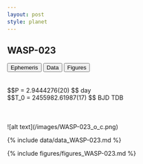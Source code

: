 ```yaml
---
layout: post
style: planet
---
```

<script src="../js/planets.js"></script>

## WASP-023

<!-- Tab links -->
<div class="tab">
<button class="tablinks" onclick="openCity(event, 'Ephemeris')">Ephemeris</button>
<button class="tablinks" onclick="openCity(event, 'Data')">Data</button>
<button class="tablinks" onclick="openCity(event, 'Figures')">Figures</button>
</div>

<!-- Tab content -->
<div id="Ephemeris" class="tabcontent" markdown="1">
<br/><br/>
$$P = 2.9444276(20) $$ day <br/>
$$T_0 = 2455982.61987(17) $$ BJD TDB
<br/><br/>
<br/><br/>
![alt text](/images/WASP-023_o_c.png)
</div>


<div id="Data" class="tabcontent" markdown="1">

{% include data/data_WASP-023.md %}

</div>

<div id="Figures" class="tabcontent" markdown="1">
{% include figures/figures_WASP-023.md %}
</div>


<script src="../js/tabs.js"></script>


